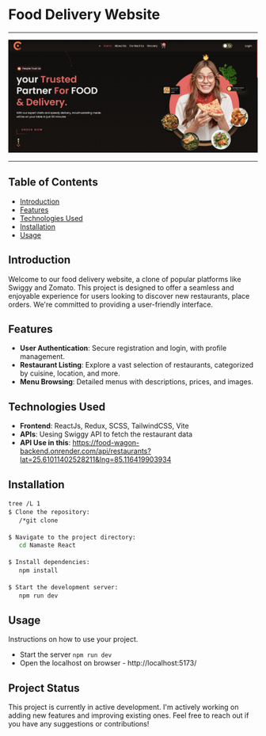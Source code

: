 # Food Delivery Website

---

![Alt text](./src/assets/readme/mockup.png "a title")

---

## Table of Contents

- [Introduction](#introduction)
- [Features](#features)
- [Technologies Used](#technologies-used)
- [Installation](#installation)
- [Usage](#usage)

## Introduction

Welcome to our food delivery website, a clone of popular platforms like Swiggy and Zomato. This project is designed to offer a seamless and enjoyable experience for users looking to discover new restaurants, place orders. We're committed to providing a user-friendly interface.

## Features

- **User Authentication**: Secure registration and login, with profile management.
- **Restaurant Listing**: Explore a vast selection of restaurants, categorized by cuisine, location, and more.
- **Menu Browsing**: Detailed menus with descriptions, prices, and images.
  <!-- - **Order Placement**: Customize your orders with various options and add-ons. -->
  <!-- - **Order Tracking**: Real-time updates on your order status. -->
  <!-- - **Payment Integration**: Secure and easy payment processing. -->
  <!-- - **Admin Dashboard**: Manage orders, restaurant listings, and user accounts. -->

## Technologies Used

- **Frontend**: ReactJs, Redux, SCSS, TailwindCSS, Vite
- **APIs**: Uesing Swiggy API to fetch the restaurant data
- **API Use in this**: https://food-wagon-backend.onrender.com/api/restaurants?lat=25.61011402528211&lng=85.116419903934

## Installation

```bash
tree /L 1
$ Clone the repository:
   /*git clone

$ Navigate to the project directory:
   cd Namaste React

$ Install dependencies:
   npm install

$ Start the development server:
   npm run dev
```

## Usage

Instructions on how to use your project.

- Start the server `npm run dev`
- Open the localhost on browser - http://localhost:5173/

## Project Status

This project is currently in active development. I'm actively working on adding new features and improving existing ones. Feel free to reach out if you have any suggestions or contributions!
